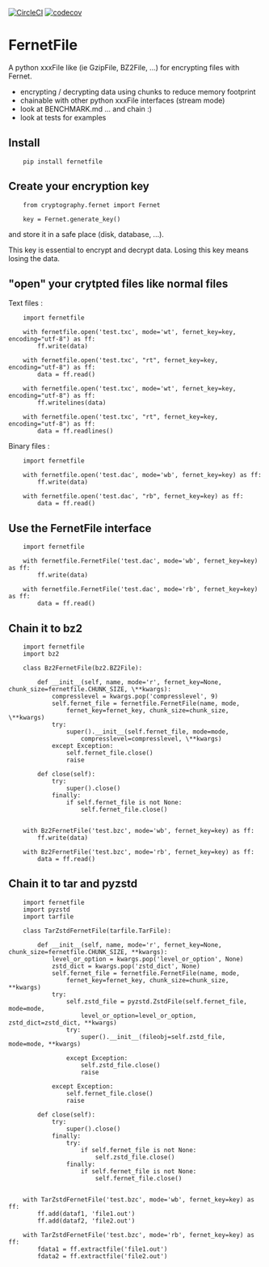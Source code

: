 [![CircleCI](https://dl.circleci.com/status-badge/img/gh/bibi21000/FernetFile/tree/main.svg?style=svg)](https://dl.circleci.com/status-badge/redirect/gh/bibi21000/FernetFile/tree/main)
[![codecov](https://codecov.io/gh/bibi21000/FernetFile/graph/badge.svg?token=4124GIOJAK)](https://codecov.io/gh/bibi21000/FernetFile)

# FernetFile

A python xxxFile like (ie GzipFile, BZ2File, ...) for encrypting files with Fernet.

 - encrypting / decrypting data using chunks to reduce memory footprint
 - chainable with other python xxxFile interfaces (stream mode)
 - look at BENCHMARK.md ... and chain :)
 - look at tests for examples


## Install

```
    pip install fernetfile
```

## Create your encryption key

```
    from cryptography.fernet import Fernet

    key = Fernet.generate_key()
```

and store it in a safe place (disk, database, ...).

This key is essential to encrypt and decrypt data.
Losing this key means losing the data.

## "open" your crytpted files like normal files

Text files :

```
    import fernetfile

    with fernetfile.open('test.txc', mode='wt', fernet_key=key, encoding="utf-8") as ff:
        ff.write(data)

    with fernetfile.open('test.txc', "rt", fernet_key=key, encoding="utf-8") as ff:
        data = ff.read()

    with fernetfile.open('test.txc', mode='wt', fernet_key=key, encoding="utf-8") as ff:
        ff.writelines(data)

    with fernetfile.open('test.txc', "rt", fernet_key=key, encoding="utf-8") as ff:
        data = ff.readlines()
```

Binary files :

```
    import fernetfile

    with fernetfile.open('test.dac', mode='wb', fernet_key=key) as ff:
        ff.write(data)

    with fernetfile.open('test.dac', "rb", fernet_key=key) as ff:
        data = ff.read()
```

## Use the FernetFile interface

```
    import fernetfile

    with fernetfile.FernetFile('test.dac', mode='wb', fernet_key=key) as ff:
        ff.write(data)

    with fernetfile.FernetFile('test.dac', mode='rb', fernet_key=key) as ff:
        data = ff.read()
```

## Chain it to bz2

```
    import fernetfile
    import bz2

    class Bz2FernetFile(bz2.BZ2File):

        def __init__(self, name, mode='r', fernet_key=None, chunk_size=fernetfile.CHUNK_SIZE, \**kwargs):
            compresslevel = kwargs.pop('compresslevel', 9)
            self.fernet_file = fernetfile.FernetFile(name, mode,
                fernet_key=fernet_key, chunk_size=chunk_size, \**kwargs)
            try:
                super().__init__(self.fernet_file, mode=mode,
                    compresslevel=compresslevel, \**kwargs)
            except Exception:
                self.fernet_file.close()
                raise

        def close(self):
            try:
                super().close()
            finally:
                if self.fernet_file is not None:
                    self.fernet_file.close()


    with Bz2FernetFile('test.bzc', mode='wb', fernet_key=key) as ff:
        ff.write(data)

    with Bz2FernetFile('test.bzc', mode='rb', fernet_key=key) as ff:
        data = ff.read()
```

## Chain it to tar and pyzstd

```
    import fernetfile
    import pyzstd
    import tarfile

    class TarZstdFernetFile(tarfile.TarFile):

        def __init__(self, name, mode='r', fernet_key=None, chunk_size=fernetfile.CHUNK_SIZE, **kwargs):
            level_or_option = kwargs.pop('level_or_option', None)
            zstd_dict = kwargs.pop('zstd_dict', None)
            self.fernet_file = fernetfile.FernetFile(name, mode,
                fernet_key=fernet_key, chunk_size=chunk_size, **kwargs)
            try:
                self.zstd_file = pyzstd.ZstdFile(self.fernet_file, mode=mode,
                    level_or_option=level_or_option, zstd_dict=zstd_dict, **kwargs)
                try:
                    super().__init__(fileobj=self.zstd_file, mode=mode, **kwargs)

                except Exception:
                    self.zstd_file.close()
                    raise

            except Exception:
                self.fernet_file.close()
                raise

        def close(self):
            try:
                super().close()
            finally:
                try:
                    if self.fernet_file is not None:
                        self.zstd_file.close()
                finally:
                    if self.fernet_file is not None:
                        self.fernet_file.close()


    with TarZstdFernetFile('test.bzc', mode='wb', fernet_key=key) as ff:
        ff.add(dataf1, 'file1.out')
        ff.add(dataf2, 'file2.out')

    with TarZstdFernetFile('test.bzc', mode='rb', fernet_key=key) as ff:
        fdata1 = ff.extractfile('file1.out')
        fdata2 = ff.extractfile('file2.out')
```
